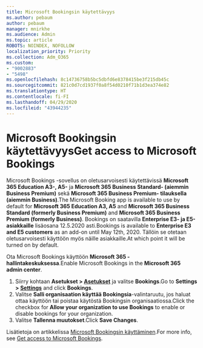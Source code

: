 ```yaml
---
title: Microsoft Bookingsin käytettävyys
ms.author: pebaum
author: pebaum
manager: mnirkhe
ms.audience: Admin
ms.topic: article
ROBOTS: NOINDEX, NOFOLLOW
localization_priority: Priority
ms.collection: Adm_O365
ms.custom:
- "9002883"
- "5498"
ms.openlocfilehash: 8c14736758b5bc5dbfd6e8378415be3f215db45c
ms.sourcegitcommit: 821c0d7cd1937f0a8f54d0210f71b1d3ea374e82
ms.translationtype: HT
ms.contentlocale: fi-FI
ms.lasthandoff: 04/29/2020
ms.locfileid: "43944235"
---
```

# <a name="get-access-to-microsoft-bookings"></a><span data-ttu-id="aed6e-102">Microsoft Bookingsin käytettävyys</span><span class="sxs-lookup"><span data-stu-id="aed6e-102">Get access to Microsoft Bookings</span></span>

<span data-ttu-id="aed6e-103">Microsoft Bookings -sovellus on oletusarvoisesti käytettävissä **Microsoft 365 Education A3-, A5-** ja **Microsoft 365 Business Standard- (aiemmin Business Premium)** sekä **Microsoft 365 Business Premium- tilauksella (aiemmin Business)**.</span><span class="sxs-lookup"><span data-stu-id="aed6e-103">The Microsoft Booking app is available to use by default for **Microsoft 365 Education A3, A5** and **Microsoft 365 Business Standard (formerly Business Premium)** and **Microsoft 365 Business Premium (formerly Business)**.</span></span> <span data-ttu-id="aed6e-104">Bookings on saatavilla **Enterprise E3- ja E5-asiakkaille** lisäosana 12.5.2020 asti.</span><span class="sxs-lookup"><span data-stu-id="aed6e-104">Bookings is available to **Enterprise E3 and E5 customers** as an add-on until May 12th, 2020.</span></span> <span data-ttu-id="aed6e-105">Tällöin se otetaan oletusarvoisesti käyttöön myös näille asiakkaille.</span><span class="sxs-lookup"><span data-stu-id="aed6e-105">At which point it will be turned on by default.</span></span>

<span data-ttu-id="aed6e-106">Ota Microsoft Bookings käyttöön **Microsoft 365 -hallintakeskuksessa**.</span><span class="sxs-lookup"><span data-stu-id="aed6e-106">Enable Microsoft Bookings in the **Microsoft 365 admin center**.</span></span>

1. <span data-ttu-id="aed6e-107">Siirry kohtaan **Asetukset > [Asetukset](https://admin.microsoft.com/Adminportal/Home?source=applauncher#/Settings/Services)** ja valitse **Bookings**.</span><span class="sxs-lookup"><span data-stu-id="aed6e-107">Go to **Settings > [Settings](https://admin.microsoft.com/Adminportal/Home?source=applauncher#/Settings/Services)** and click **Bookings**.</span></span>
2. <span data-ttu-id="aed6e-108">Valitse **Salli organisaation käyttää Bookingsia**-valintaruutu, jos haluat ottaa käyttöön tai poistaa käytöstä Bookingsin organisaatiossa.</span><span class="sxs-lookup"><span data-stu-id="aed6e-108">Click the checkbox for **Allow your organization to use Bookings** to enable or disable bookings for your organization.</span></span>
3. <span data-ttu-id="aed6e-109">Valitse **Tallenna muutokset**.</span><span class="sxs-lookup"><span data-stu-id="aed6e-109">Click **Save Changes**.</span></span>

<span data-ttu-id="aed6e-110">Lisätietoja on artikkelissa [Microsoft Bookingsin käyttäminen](https://support.microsoft.com/fi-FI/office/get-access-to-microsoft-bookings-5382dc07-aaa5-45c9-8767-502333b214ce).</span><span class="sxs-lookup"><span data-stu-id="aed6e-110">For more info, see [Get access to Microsoft Bookings](https://support.microsoft.com/fi-FI/office/get-access-to-microsoft-bookings-5382dc07-aaa5-45c9-8767-502333b214ce).</span></span>
